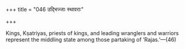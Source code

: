 +++
title = "046 उद्भिज्जाः स्थावराः"

+++

Kings, Kṣatriyas, priests of kings, and leading wranglers and warriors represent the middling state among those partaking of ‘Rajas.’—(46)